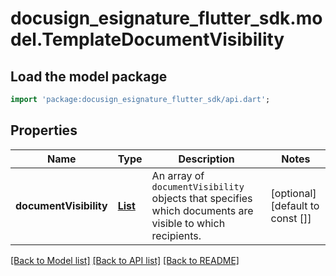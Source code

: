 # docusign_esignature_flutter_sdk.model.TemplateDocumentVisibility

## Load the model package
```dart
import 'package:docusign_esignature_flutter_sdk/api.dart';
```

## Properties
Name | Type | Description | Notes
------------ | ------------- | ------------- | -------------
**documentVisibility** | [**List<DocumentVisibility>**](DocumentVisibility.md) | An array of `documentVisibility` objects that specifies which documents are visible to which recipients. | [optional] [default to const []]

[[Back to Model list]](../README.md#documentation-for-models) [[Back to API list]](../README.md#documentation-for-api-endpoints) [[Back to README]](../README.md)


